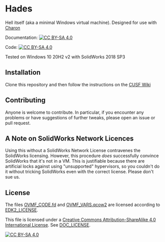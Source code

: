 # Hades

Hell itself (aka a minimal Windows virtual machine). Designed for use with
[Charon](https://github.com/smh-my-head/charon)

Documentation: [![CC BY-SA 4.0][cc-by-sa-shield]][cc-by-sa]

Code:          [![CC BY-SA 4.0][gplv3-shield]][gplv3]

Tested on Windows 10 20H2 v2 with SolidWorks 2018 SP3

## Installation

Clone this repository and then follow the instructions on the [CUSF
Wiki](https://wiki.cusf.co.uk/Hades)

## Contributing

Anyone is welcome to contribute. In particular, if you encounter any problems
or have suggestions of further tweaks, please open an issue or pull request.

## A Note on SolidWorks Network Licences

Using this without a SolidWorks Network License contravenes the SolidWorks
licensing. However, this procedure *does* successfully convince SolidWorks
that it's not in a VM. This is justifiable because there are artificial locks
against using "unsupported" hypervisors, so you couldn't do it without
tricking SolidWorks even with the correct license. Please don't sue us.

## License

The files [OVMF_CODE.fd](OVMF_CODE.fd) and [OVMF_VARS.qcow2](OVMF_VARS.qcow2)
are licensed according to [EDK2_LICENSE](EDK2_LICENSE).

This file is licensed under a
[Creative Commons Attribution-ShareAlike 4.0 International License][cc-by-sa].
See [DOC_LICENSE](DOC_LICENSE).

[![CC BY-SA 4.0][cc-by-sa-image]][cc-by-sa]

[cc-by-sa]: http://creativecommons.org/licenses/by-sa/4.0/
[cc-by-sa-image]: https://licensebuttons.net/l/by-sa/4.0/88x31.png
[cc-by-sa-shield]: https://img.shields.io/badge/License-CC%20BY--SA%204.0-lightgrey.svg

[gplv3]: https://www.gnu.org/licenses/gpl-3.0.html
[gplv3-shield]: https://img.shields.io/badge/License-GPL%20(>%3D%203)-lightgrey.svg
